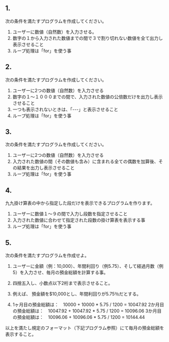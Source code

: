 ## 1. 
次の条件を満たすプログラムを作成してください。
1. ユーザーに数値（自然数）を入力させる。
2. 数字の１から入力された数値までの間で３で割り切れない数値を全て出力し表示させること
3. ループ処理は「for」を使う事


## 2. 
次の条件を満たすプログラムを作成してください。
1. ユーザーに2つの数値（自然数）を入力させる
2. 数字の１～１０００までの間で、入力された数値の公倍数だけを出力し表示させること
3. 一つも表示されないときは、「---」と表示させること
4. ループ処理は「for」を使う事


## 3. 
次の条件を満たすプログラムを作成してください。
1. ユーザーに2つの数値（自然数）を入力させる
2. 入力された数値の間（その数値も含み）に含まれる全ての偶数を加算後、その結果を出力し表示させること
3. ループ処理は「for」を使う事

## 4. 
九九掛け算表の中から指定した段だけを表示できるプログラムを作ります。
1. ユーザーに数値１～９の間で入力し段数を指定させること
2. 入力された数値に合わせて指定された段数の掛け算表を表示する事
3. ループ処理は「for」を使う事


## 5. 
次の条件を満たすプログラムを作成せよ。 
1. ユーザーに金額（例：10,000）、年間利回り（例5.75）、そして経過月数（例5）を入力させ、毎月の預金総額を計算する事。

2. 四捨五入し、小数点以下2桁まで表示させること。

3. 例えば、 預金額を$10,000とし、年間利回りが5.75％だとする。

4. 1ヶ月目の預金総額は：　10000 + 10000 * 5.75 / 1200 = 10047.92 
    2か月目の預金総額は：　10047.92 + 10047.92 * 5.75 / 1200 = 10096.06 
    3か月目の預金総額は：　10096.06 + 10096.06 * 5.75 / 1200 = 10144.44

以上を満たし規定のフォーマット（下記プログラム参照）にて毎月の預金総額を表示すること。
